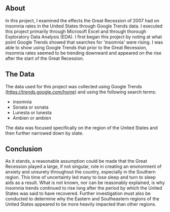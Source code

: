## About

In this project, I examined the effects the Great Recession of 2007 had on insomnia rates in the United States through Google Trends data. I executed this project primarily through Microsoft Excel and through thorough Exploratory Data Analysis (EDA). I first began this project by noting at what point Google Trends showed that searches for 'insomnia' were rising. I was able to show using Google Trends that prior to the Great Recession, insomnia rates seemed to be trending downward and appeared on the rise after the start of the Great Recession.

## The Data

The data used for this project was collected using Google Trends (https://trends.google.com/home) and using the following search terms:

* insomnia
* Sonata or sonata
* Lunesta or lunesta
* Ambien or ambien

The data was focused specifically on the region of the United States and then further narrowed down by state. 

## Conclusion

As it stands, a reasonable assumption could be made that the Great Recession played a large, if not singular, role in creating an environment of anxiety and unsurety throughout the country, especially in the Southern region. This time of uncertainty led many to lose sleep and turn to sleep aids as a result. What is not known, nor can be reasonably explained, is why insomnia trends continued to rise long after the period by which the United States was said to have recovered. Further investigation must also be conducted to determine why the Eastern and Southeastern regions of the United States appeared to be more heavily impacted than other regions. 
